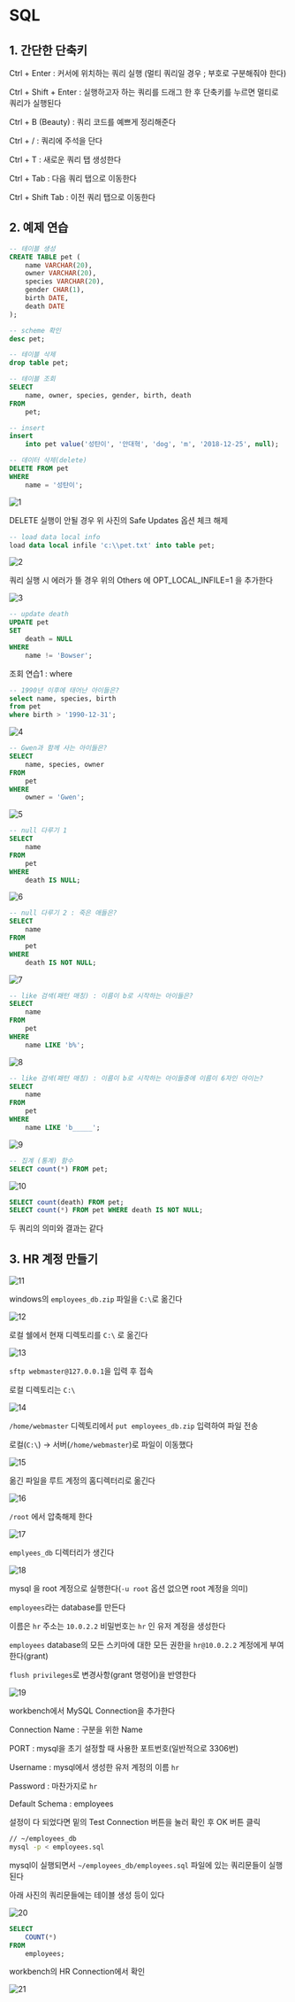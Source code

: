 # SQL

## 1. 간단한 단축키

Ctrl + Enter : 커서에 위치하는 쿼리 실행 (멀티 쿼리일 경우 ; 부호로 구분해줘야 한다)

Ctrl + Shift + Enter : 실행하고자 하는 쿼리를 드래그 한 후 단축키를 누르면 멀티로 쿼리가 실행된다

Ctrl + B (Beauty) : 쿼리 코드를 예쁘게 정리해준다

Ctrl + / : 쿼리에 주석을 단다

Ctrl + T : 새로운 쿼리 탭 생성한다

Ctrl + Tab : 다음 쿼리 탭으로 이동한다

Ctrl + Shift Tab : 이전 쿼리 탭으로 이동한다



## 2. 예제 연습

```sql
-- 테이블 생성 
CREATE TABLE pet (
    name VARCHAR(20),
    owner VARCHAR(20),
    species VARCHAR(20),
    gender CHAR(1),
    birth DATE,
    death DATE
);
```

```sql
-- scheme 확인
desc pet;
```

```sql
-- 테이블 삭제
drop table pet;
```

```sql
-- 테이블 조회
SELECT 
    name, owner, species, gender, birth, death
FROM
    pet;
```

```sql
-- insert
insert
	into pet value('성탄이', '안대혁', 'dog', 'm', '2018-12-25', null);
```

```sql
-- 데이터 삭제(delete)
DELETE FROM pet 
WHERE
    name = '성탄이';
```

![1](SQLImage/1.png)

DELETE 실행이 안될 경우 위 사진의 Safe Updates 옵션 체크 해제



```sql
-- load data local info
load data local infile 'c:\\pet.txt' into table pet;
```

![2](SQLImage/2.png)

쿼리 실행 시 에러가 뜰 경우 위의 Others 에 OPT_LOCAL_INFILE=1 을 추가한다

![3](SQLImage/3.png)



```sql
-- update death
UPDATE pet 
SET 
    death = NULL
WHERE
    name != 'Bowser';
```



조회 연습1 : where

```sql
-- 1990년 이후에 태어난 아이들은?
select name, species, birth
from pet
where birth > '1990-12-31';
```

![4](SQLImage/4.png)



```sql
-- Gwen과 함께 사는 아이들은?
SELECT 
    name, species, owner
FROM
    pet
WHERE
    owner = 'Gwen';
```

![5](SQLImage/5.png)



```sql
-- null 다루기 1
SELECT 
    name
FROM
    pet
WHERE
    death IS NULL;
```

![6](SQLImage/6.png)



```sql
-- null 다루기 2 : 죽은 애들은?
SELECT 
    name
FROM
    pet
WHERE
    death IS NOT NULL;
```

![7](SQLImage/7.png)



```sql
-- like 검색(패턴 매칭) : 이름이 b로 시작하는 아이들은?
SELECT 
    name
FROM
    pet
WHERE
    name LIKE 'b%';
```

![8](SQLImage/8.png)



```sql
-- like 검색(패턴 매칭) : 이름이 b로 시작하는 아이들중에 이름이 6자인 아이는?
SELECT 
    name
FROM
    pet
WHERE
    name LIKE 'b_____';
```

![9](SQLImage/9.png)



```sql
-- 집계 (통계) 함수
SELECT count(*) FROM pet;
```

![10](SQLImage/10.png)



```sql
SELECT count(death) FROM pet;
SELECT count(*) FROM pet WHERE death IS NOT NULL;
```

두 쿼리의 의미와 결과는 같다



## 3. HR 계정 만들기



![11](SQLImage/11.png)

windows의 `employees_db.zip` 파일을 `C:\`로 옮긴다



![12](SQLImage/12.png)

로컬 쉘에서 현재 디렉토리를  `C:\` 로 옮긴다



![13](SQLImage/13.png)

`sftp webmaster@127.0.0.1`을 입력 후 접속

로컬 디렉토리는 `C:\`  



![14](SQLImage/14.png)

`/home/webmaster` 디렉토리에서 `put employees_db.zip` 입력하여 파일 전송

로컬(`C:\`) → 서버(`/home/webmaster`)로 파일이 이동했다



![15](SQLImage/15.png)

 옮긴 파일을 루트 계정의 홈디렉터리로 옮긴다



![16](SQLImage/16.png)

`/root` 에서 압축해제 한다



![17](SQLImage/17.png)

`emplyees_db` 디렉터리가 생긴다



![18](SQLImage/18.png)

mysql 을 root 계정으로 실행한다(`-u root` 옵션 없으면 root 계정을 의미)

`employees`라는 database를 만든다

이름은 `hr` 주소는 `10.0.2.2` 비밀번호는 `hr` 인 유저 계정을 생성한다

`employees` database의 모든 스키마에 대한 모든 권한을 `hr@10.0.2.2` 계정에게 부여한다(grant)

`flush privileges`로 변경사항(grant 명령어)을 반영한다



![19](SQLImage/19.png)

workbench에서 MySQL Connection을 추가한다

Connection Name : 구분을 위한 Name

PORT : mysql을 초기 설정할 때 사용한 포트번호(일반적으로 3306번)

Username : mysql에서 생성한 유저 계정의 이름 `hr`

Password : 마찬가지로 `hr`

Default Schema : employees

설정이 다 되었다면 밑의 Test Connection 버튼을 눌러 확인 후 OK 버튼 클릭



```bash
// ~/employees_db
mysql -p < employees.sql
```

mysql이 실행되면서 `~/employees_db/employees.sql` 파일에 있는 쿼리문들이 실행된다

아래 사진의 쿼리문들에는 테이블 생성 등이 있다

![20](SQLImage/20.png)





```sql
SELECT 
    COUNT(*)
FROM
    employees;
```

workbench의 HR Connection에서 확인

![21](SQLImage/21.png)

